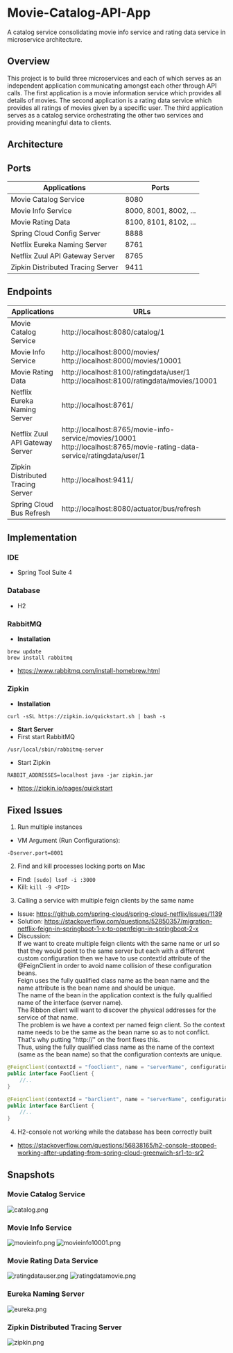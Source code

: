 # Movie-Catalog-API-App
A catalog service consolidating movie info service and rating data service in microservice architecture.

## Overview
This project is to build three microservices and each of which serves as an independent application communicating amongst each other through API calls. The first application is a movie information service which provides all details of movies. The second application is a rating data service which provides all ratings of movies given by a specific user. The third application serves as a catalog service orchestrating the other two services and providing meaningful data to clients.

## Architecture

## Ports
|     Applications       |     Ports         |
| ------------- | ------------- |
| Movie Catalog Service | 8080 |
| Movie Info Service | 8000, 8001, 8002, ... |
| Movie Rating Data | 8100, 8101, 8102, ...  |
| Spring Cloud Config Server | 8888 |
| Netflix Eureka Naming Server | 8761 |
| Netflix Zuul API Gateway Server | 8765 |
| Zipkin Distributed Tracing Server | 9411 |

## Endpoints
|     Applications       |     URLs          |
| ------------- | ------------- |
| Movie Catalog Service | http://localhost:8080/catalog/1 |
| Movie Info Service | http://localhost:8000/movies/ http://localhost:8000/movies/10001 |
| Movie Rating Data | http://localhost:8100/ratingdata/user/1 http://localhost:8100/ratingdata/movies/10001 |
| Netflix Eureka Naming Server | http://localhost:8761/ |
| Netflix Zuul API Gateway Server | http://localhost:8765/movie-info-service/movies/10001 http://localhost:8765/movie-rating-data-service/ratingdata/user/1 |
| Zipkin Distributed Tracing Server | http://localhost:9411/ |
| Spring Cloud Bus Refresh | http://localhost:8080/actuator/bus/refresh |

## Implementation
### IDE
* Spring Tool Suite 4

### Database
* H2

### RabbitMQ
* **Installation**
```
brew update
brew install rabbitmq
```
 * https://www.rabbitmq.com/install-homebrew.html
### Zipkin
* **Installation**
```
curl -sSL https://zipkin.io/quickstart.sh | bash -s
```
* **Start Server**
* First start RabbitMQ 
```
/usr/local/sbin/rabbitmq-server
```
* Start Zipkin
```
RABBIT_ADDRESSES=localhost java -jar zipkin.jar
```
* https://zipkin.io/pages/quickstart

## Fixed Issues
1) Run multiple instances
* VM Argument (Run Configurations): 
```
-Dserver.port=8001
```
2) Find and kill processes locking ports on Mac
* Find: ``[sudo] lsof -i :3000``
* Kill: ``kill -9 <PID>``
3) Calling a service with multiple feign clients by the same name
- Issue: https://github.com/spring-cloud/spring-cloud-netflix/issues/1139
- Solution:  https://stackoverflow.com/questions/52850357/migration-netflix-feign-in-springboot-1-x-to-openfeign-in-springboot-2-x
- Discussion:\
If we want to create multiple feign clients with the same name or url so that they would point to the same server but each with a different custom configuration then we have to use contextId attribute of the @FeignClient in order to avoid name collision of these configuration beans.\
Feign uses the fully qualified class name as the bean name and the name attribute is the bean name and should be unique.\
The name of the bean in the application context is the fully qualified name of the interface (server name).\
The Ribbon client will want to discover the physical addresses for the service of that name.\
The problem is we have a context per named feign client. So the context name needs to be the same as the bean name so as to not conflict. That's why putting "http://" on the front fixes this.\
Thus, using the fully qualified class name as the name of the context (same as the bean name) so that the configuration contexts are unique.

```java
@FeignClient(contextId = "fooClient", name = "serverName", configuration = FooConfiguration.class)
public interface FooClient {
    //..
}

@FeignClient(contextId = "barClient", name = "serverName", configuration = BarConfiguration.class)
public interface BarClient {
    //..
}
```
4) H2-console not working while the database has been correctly built 
- https://stackoverflow.com/questions/56838165/h2-console-stopped-working-after-updating-from-spring-cloud-greenwich-sr1-to-sr2

## Snapshots
### Movie Catalog Service
![catalog.png](./snapshots/catalog.png)

### Movie Info Service
![movieinfo.png](./snapshots/movieinfo.png)
![movieinfo10001.png](./snapshots/movieinfo10001.png)

### Movie Rating Data Service
![ratingdatauser.png](./snapshots/ratingdatauser.png)
![ratingdatamovie.png](./snapshots/ratingdatamovie.png)

### Eureka Naming Server
![eureka.png](./snapshots/eureka.png)

### Zipkin Distributed Tracing Server
![zipkin.png](./snapshots/zipkin.png)
